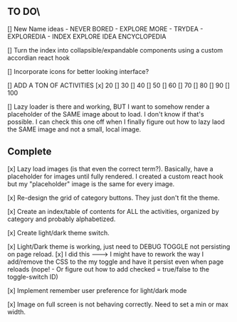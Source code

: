 ## TO DO\

[] New Name ideas
    - NEVER BORED
    - EXPLORE MORE
    - TRYDEA
    - EXPLOREDIA
    - INDEX EXPLORE IDEA ENCYCLOPEDIA

[] Turn the index into collapsible/expandable components using a custom accordian react hook

[] Incorporate icons for better looking interface?

[] ADD A TON OF ACTIVITIES
    [x] 20
    [] 30 
    [] 40
    [] 50
    [] 60
    [] 70
    [] 80
    [] 90
    [] 100

[] Lazy loader is there and working, BUT I want to somehow render a placeholder of the SAME image about to load. I don't know if that's possible. I can check this one off when I finally figure out how to lazy laod the SAME image and not a small, local image.

## Complete

[x] Lazy load images (is that even the correct term?). Basically, have a placeholder for images until fully rendered. I created a custom react hook but my "placeholder" image is the same for every image.

[x] Re-design the grid of category buttons. They just don't fit the theme.

[x] Create an index/table of contents for ALL the activities, organized by category and probably alphabetized.

[x] Create light/dark theme switch.

[x] Light/Dark theme is working, just need to DEBUG TOGGLE not persisting on page reload.
   [x] I did this ---> I might have to rework the way I add/remove the CSS to the my toggle and have it persist even when page reloads
    (nope! - Or figure out how to add checked = true/false to the toggle-switch ID)

[x] Implement remember user preference for light/dark mode

[x] Image on full screen is not behaving correctly. Need to set a min or max width.